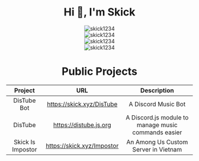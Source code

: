 <div align="center">
  <h1>Hi 👋, I'm Skick</h1>  
  <img src="https://github-readme-stats.vercel.app/api?username=skick1234&show_icons=true&locale=en&theme=dark&hide_border=true&cache_seconds=1800&icon_color=00ffff&text_color=61dafb&title_color=00ffff" alt="skick1234" />
  <br>
  <img src="https://github-readme-streak-stats.herokuapp.com/?user=skick1234&theme=dark&hide_border=true" alt="skick1234" />
  <br>
  <img src="https://github-readme-stats.vercel.app/api/top-langs?username=skick1234&hide=css&layout=compact&theme=dark&hide_border=true&cache_seconds=1800" alt="skick1234" />
  <br>
  <img src="https://komarev.com/ghpvc/?username=skick1234&label=Profile%20views&color=0e75b6&style=flat-square" alt="skick1234" />
 
  <h1>Public Projects</h1> 
  
  | Project           | URL                        | Description                                         |
  |:-----------------:|:--------------------------:|:---------------------------------------------------:|
  | DisTube Bot       | https://skick.xyz/DisTube  | A Discord Music Bot                                 |
  | DisTube           | https://distube.js.org     | A Discord.js module to manage music commands easier |
  | Skick Is Impostor | https://skick.xyz/Impostor | An Among Us Custom Server in Vietnam                |
</div>
